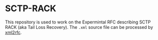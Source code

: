 # SCTP-RACK
This repository is used to work on the Expermintal RFC describing SCTP RACK (aka Tail Loss Recovery). The `.xml` source file can be processed by [xml2rfc](http://xml2rfc.tools.ietf.org).
